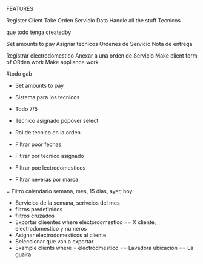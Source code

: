 FEATURES

Register Client
Take Orden Servicio Data
Handle all the stuff
Tecnicos

que todo tenga createdby

Set amounts to pay
Asignar tecnicos
Ordenes de Servicio
Nota de entrega

Registrar electrodomestico
Anexar a una orden de Servicio
Make client form of ORden work
Make appliance work


#todo gab

- Set amounts to pay


- Sistema para los tecnicos


- Todo 7/5

- Tecnico asignado popover select
 - Rol de tecnico en la orden
 - Filtrar poor fechas
- Fitlrar por tecnico asignado
- Filtrar poe lectrodomesticos
- Filtrar neveras por marca

= Filtro calendario semana, mes, 15 dias, ayer, hoy
- Servicios de la semana, serivcios del mes
- filtros predefinidos
- filtros cruzados
- Exportar clieentes where electordomestico == X cliente, electrodomestico y numeros
- Asignar electrodomesticos al cliente
- Seleccionar que van a exportar
- Example clients where = electrodmestico == Lavadora ubicacion == La guaira
